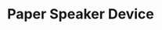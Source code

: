 ---
title: 'Paper Speaker Device'
type: 'academic project'
affiliation: 'McMaster University'
year: '2022'
images: ["DIYSpeaker_Structure", "DIYSpeaker_Diagram", "DIYSpeaker_Generating_Sound"]
imageHeight: 250px
skills: ['Circuits']
videoLink:  "https://youtu.be/Y74YwZbzEB4"
github: ""
pdf: ""
links: []
linkTitles: []
linkTypes: []
description: In this second year circuits project, I created a functional speaker using nothing but paper, tape, magnets, and a Dollar Store wire.
---